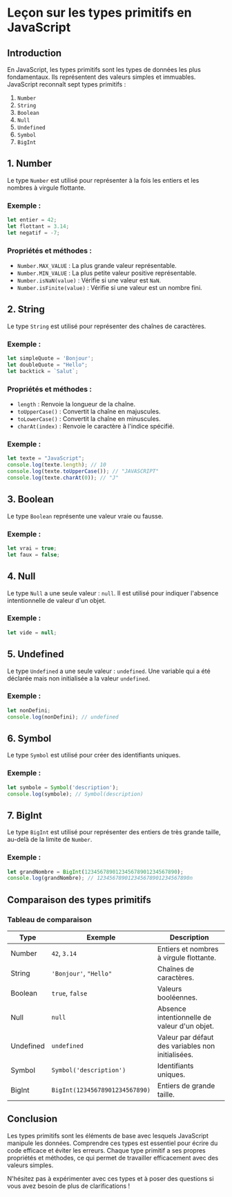 
# Leçon sur les types primitifs en JavaScript

## Introduction

En JavaScript, les types primitifs sont les types de données les plus fondamentaux. Ils représentent des valeurs simples et immuables. JavaScript reconnaît sept types primitifs :

1. `Number`
2. `String`
3. `Boolean`
4. `Null`
5. `Undefined`
6. `Symbol`
7. `BigInt`

## 1. Number

Le type `Number` est utilisé pour représenter à la fois les entiers et les nombres à virgule flottante.

### Exemple :

```javascript
let entier = 42;
let flottant = 3.14;
let negatif = -7;
```

### Propriétés et méthodes :

- `Number.MAX_VALUE` : La plus grande valeur représentable.
- `Number.MIN_VALUE` : La plus petite valeur positive représentable.
- `Number.isNaN(value)` : Vérifie si une valeur est `NaN`.
- `Number.isFinite(value)` : Vérifie si une valeur est un nombre fini.

## 2. String

Le type `String` est utilisé pour représenter des chaînes de caractères.

### Exemple :

```javascript
let simpleQuote = 'Bonjour';
let doubleQuote = "Hello";
let backtick = `Salut`;
```

### Propriétés et méthodes :

- `length` : Renvoie la longueur de la chaîne.
- `toUpperCase()` : Convertit la chaîne en majuscules.
- `toLowerCase()` : Convertit la chaîne en minuscules.
- `charAt(index)` : Renvoie le caractère à l'indice spécifié.

### Exemple :

```javascript
let texte = "JavaScript";
console.log(texte.length); // 10
console.log(texte.toUpperCase()); // "JAVASCRIPT"
console.log(texte.charAt(0)); // "J"
```

## 3. Boolean

Le type `Boolean` représente une valeur vraie ou fausse.

### Exemple :

```javascript
let vrai = true;
let faux = false;
```

## 4. Null

Le type `Null` a une seule valeur : `null`. Il est utilisé pour indiquer l'absence intentionnelle de valeur d'un objet.

### Exemple :

```javascript
let vide = null;
```

## 5. Undefined

Le type `Undefined` a une seule valeur : `undefined`. Une variable qui a été déclarée mais non initialisée a la valeur `undefined`.

### Exemple :

```javascript
let nonDefini;
console.log(nonDefini); // undefined
```

## 6. Symbol

Le type `Symbol` est utilisé pour créer des identifiants uniques.

### Exemple :

```javascript
let symbole = Symbol('description');
console.log(symbole); // Symbol(description)
```

## 7. BigInt

Le type `BigInt` est utilisé pour représenter des entiers de très grande taille, au-delà de la limite de `Number`.

### Exemple :

```javascript
let grandNombre = BigInt(123456789012345678901234567890);
console.log(grandNombre); // 123456789012345678901234567890n
```

## Comparaison des types primitifs

### Tableau de comparaison

| Type       | Exemple                      | Description |
|------------|------------------------------|-------------|
| Number     | `42`, `3.14`                 | Entiers et nombres à virgule flottante. |
| String     | `'Bonjour'`, `"Hello"`       | Chaînes de caractères. |
| Boolean    | `true`, `false`              | Valeurs booléennes. |
| Null       | `null`                       | Absence intentionnelle de valeur d'un objet. |
| Undefined  | `undefined`                  | Valeur par défaut des variables non initialisées. |
| Symbol     | `Symbol('description')`      | Identifiants uniques. |
| BigInt     | `BigInt(12345678901234567890)` | Entiers de grande taille. |

## Conclusion

Les types primitifs sont les éléments de base avec lesquels JavaScript manipule les données. Comprendre ces types est essentiel pour écrire du code efficace et éviter les erreurs. Chaque type primitif a ses propres propriétés et méthodes, ce qui permet de travailler efficacement avec des valeurs simples.

N'hésitez pas à expérimenter avec ces types et à poser des questions si vous avez besoin de plus de clarifications !

